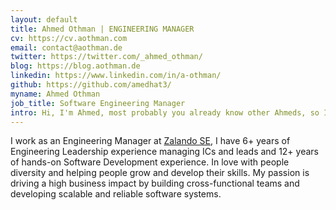 ```yaml
---
layout: default
title: Ahmed Othman | ENGINEERING MANAGER
cv: https://cv.aothman.com
email: contact@aothman.de
twitter: https://twitter.com/_ahmed_othman/
blog: https://blog.aothman.de
linkedin: https://www.linkedin.com/in/a-othman/
github: https://github.com/amedhat3/
myname: Ahmed Othman
job_title: Software Engineering Manager
intro: Hi, I'm Ahmed, most probably you already know other Ahmeds, so I'm also known by Ahmed Medhat or Ahmed Othman, you can pick :-)
---
```

I work as an Engineering Manager at [Zalando SE](https://www.linkedin.com/company/zalando/about/), I have 6+ years of Engineering Leadership experience managing ICs and leads and 12+ years of hands-on Software Development experience. In love with people diversity and helping people grow and develop their skills. My passion is driving a high business impact by building cross-functional teams and developing scalable and reliable software systems.
